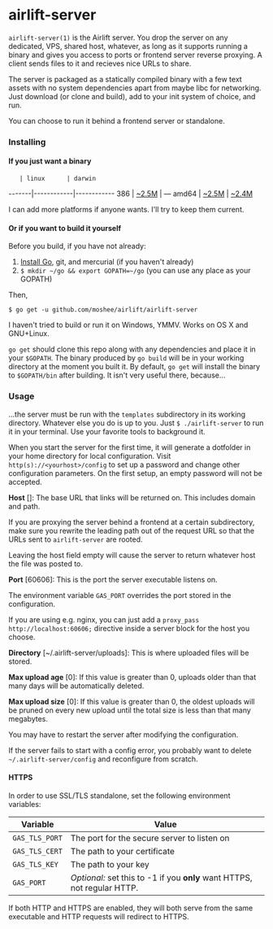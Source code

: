 # airlift-server

`airlift-server(1)` is the Airlift server. You drop the server on any
dedicated, VPS, shared host, whatever, as long as it supports running a binary
and gives you access to ports or frontend server reverse proxying. A client
sends files to it and recieves nice URLs to share.

The server is packaged as a statically compiled binary with a few text assets
with no system dependencies apart from maybe libc for networking. Just download
(or clone and build), add to your init system of choice, and run.

You can choose to run it behind a frontend server or standalone. 

### Installing

#### If you just want a binary

       | linux      | darwin
-------|------------|------------
 386   | [~2.5M][1] | —
 amd64 | [~2.5M][2] | [~2.4M][3]

[1]: http://static.displaynone.us/airlift-server/airlift-server-linux_386.tar.bz2
[2]: http://static.displaynone.us/airlift-server/airlift-server-linux_amd64.tar.bz2
[3]: http://static.displaynone.us/airlift-server/airlift-server-darwin_amd64.tar.bz2

I can add more platforms if anyone wants. I'll try to keep them current.

#### Or if you want to build it yourself

Before you build, if you have not already:

1. [Install Go](http://golang.org/doc/install), git, and mercurial (if you
   haven't already)
2. `$ mkdir ~/go && export GOPATH=~/go` (you can use any place as your GOPATH)

Then,

```
$ go get -u github.com/moshee/airlift/airlift-server
```

I haven't tried to build or run it on Windows, YMMV. Works on OS X and
GNU+Linux.

`go get` should clone this repo along with any dependencies and place it
in your `$GOPATH`. The binary produced by `go build` will be in your working
directory at the moment you built it. By default, `go get` will install the
binary to `$GOPATH/bin` after building. It isn't very useful there, because...

### Usage

...the server must be run with the `templates` subdirectory in its working
directory. Whatever else you do is up to you. Just `$ ./airlift-server` to run
it in your terminal. Use your favorite tools to background it.

When you start the server for the first time, it will generate a dotfolder in
your home directory for local configuration. Visit
`http(s)://<yourhost>/config` to set up a password and change other
configuration parameters. On the first setup, an empty password will not be
accepted.

**Host** []: The base URL that links will be returned on. This includes domain
and path.

If you are proxying the server behind a frontend at a certain subdirectory,
make sure you rewrite the leading path out of the request URL so that the URLs
sent to `airlift-server` are rooted.

Leaving the host field empty will cause the server to return whatever host the
file was posted to.

**Port** [60606]: This is the port the server executable listens on.

The environment variable `GAS_PORT` overrides the port stored in the configuration.

If you are using e.g. nginx, you can just add a
`proxy_pass http://localhost:60606;` directive inside a server block for the
host you choose.

**Directory** [~/.airlift-server/uploads]: This is where uploaded files will be
stored.

**Max upload age** [0]: If this value is greater than 0, uploads older than
that many days will be automatically deleted.

**Max upload size** [0]: If this value is greater than 0, the oldest uploads
will be pruned on every new upload until the total size is less than that many
megabytes.

You may have to restart the server after modifying the configuration.

If the server fails to start with a config error, you probably want to delete
`~/.airlift-server/config` and reconfigure from scratch.

#### HTTPS

In order to use SSL/TLS standalone, set the following environment variables:

 Variable       | Value
----------------|---------------------------------------------
 `GAS_TLS_PORT` | The port for the secure server to listen on
 `GAS_TLS_CERT` | The path to your certificate
 `GAS_TLS_KEY`  | The path to your key
 `GAS_PORT`     | *Optional:* set this to -1 if you **only** want HTTPS, not regular HTTP.

If both HTTP and HTTPS are enabled, they will both serve from the same
executable and HTTP requests will redirect to HTTPS.
